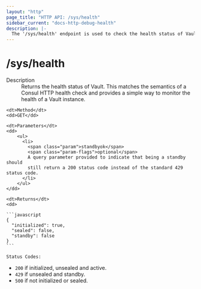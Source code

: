 ```yaml
---
layout: "http"
page_title: "HTTP API: /sys/health"
sidebar_current: "docs-http-debug-health"
description: |-
  The '/sys/health' endpoint is used to check the health status of Vault.
---
```


# /sys/health

<dl>
	<dt>Description</dt>
	<dd>
		Returns the health status of Vault. This matches the semantics of a Consul HTTP health
        check and provides a simple way to monitor the health of a Vault instance.
	</dd>

	<dt>Method</dt>
	<dd>GET</dd>

	<dt>Parameters</dt>
	<dd>
        <ul>
          <li>
            <span class="param">standbyok</span>
            <span class="param-flags">optional</span>
            A query parameter provided to indicate that being a standby should
            still return a 200 status code instead of the standard 429 status code.
          </li>
        </ul>
	</dd>

	<dt>Returns</dt>
	<dd>

    ```javascript
    {
      "initialized": true,
      "sealed": false,
      "standby": false
    }
    ```

    Status Codes:

 * `200` if initialized, unsealed and active.
 * `429` if unsealed and standby.
 * `500` if not initialized or sealed.
	</dd>
</dl>
